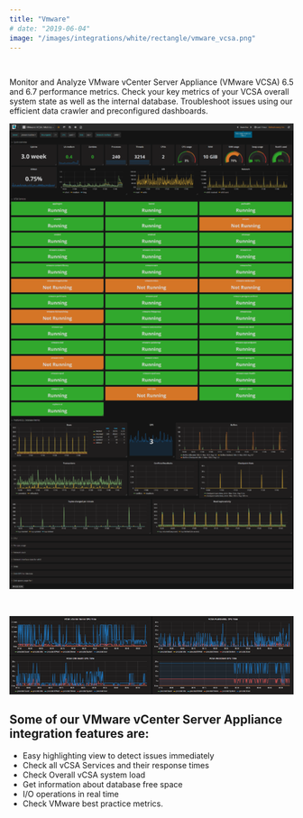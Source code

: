```yaml
---
title: "Vmware"
# date: "2019-06-04"
image: "/images/integrations/white/rectangle/vmware_vcsa.png"
---
```


 

<!-- ![Vmware](/images/integrations/white/rectangle/vmware_vcsa.png) -->



Monitor and Analyze VMware vCenter Server Appliance (VMware VCSA) 6.5 and 6.7 performance metrics. Check your key metrics of your VCSA overall system state as well as the internal database. Troubleshoot issues using our efficient data crawler and preconfigured dashboards.


![vmware vcsa metrics](/images/integrations/posts//vcsa-625x1024.png)


&nbsp;


![vcsa process cpu time](/images/integrations/posts//vcsa_cpu_time.png)


## Some of our **VMware vCenter Server Appliance integration** features are:

* Easy highlighting view to detect issues immediately
* Check all vCSA Services and their response times
* Check Overall vCSA system load
* Get information about database free space
* I/O operations in real time
* Check VMware best practice metrics.